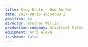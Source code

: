 ```yaml
---
title: King Krule - Dum Surfer
date: 2017-08-16 18:54:00 Z
position: 44
director: Brother Willis
production-company: Greatcoat Films
equipment: Arri Alexa
is-shown: false
---
```


